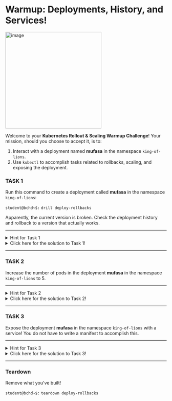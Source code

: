 # Warmup: Deployments, History, and Services!

<img src="https://preview.redd.it/yet-another-kubernetes-meme-yakm-v0-hohjszejni4b1.jpg?auto=webp&s=3e49dbf75bbfe8ce3ee6bc4d6162f37c7ceaa6e5" alt="image" width="300"/>

Welcome to your **Kubernetes Rollout & Scaling Warmup Challenge**! Your mission, should you choose to accept it, is to:

1. Interact with a deployment named **mufasa** in the namespace `king-of-lions`.
2. Use `kubectl` to accomplish tasks related to rollbacks, scaling, and exposing the deployment.

### TASK 1

Run this command to create a deployment called **mufasa** in the namespace `king-of-lions`:

`student@bchd~$:` `drill deploy-rollbacks`

Apparently, the current version is broken. Check the deployment history and rollback to a version that actually works.

---

<details>
  <summary>Hint for Task 1</summary>

  The `kubectl rollout history` and `kubectl rollout undo` commands are what you need here!
  
  </details>

<details>
  <summary>Click here for the solution to Task 1!</summary>

```bash
kubectl rollout history -n king-of-lions deployment mufasa
kubectl rollout undo -n king-of-lions deployment mufasa
```

</details>

---

### TASK 2

Increase the number of pods in the deployment **mufasa** in the namespace `king-of-lions` to 5.

---

<details>
  <summary>Hint for Task 2</summary>

  You can use either `kubectl scale` or `kubectl edit` to get a quick win on this task!
  
  </details>

<details>
  <summary>Click here for the solution to Task 2!</summary>

```bash
kubectl scale -n king-of-lions deployment mufasa --replicas=5
```

OR

```bash
kubectl edit -n king-of-lions deployment mufasa
```
Then find the line:
```yaml
replicas: 2
```
Change `2` to `5`, and save the changes.

</details>

---

### TASK 3

Expose the deployment **mufasa** in the namespace `king-of-lions` with a service! You do not have to write a manifest to accomplish this.

---

<details>
  <summary>Hint for Task 3</summary>
  
  Use the `kubectl expose` command to create a service for the deployment.
  
  </details>

<details>
  <summary>Click here for the solution to Task 3!</summary>

```bash
kubectl expose -n king-of-lions deployment mufasa
```

</details>

---

### Teardown

Remove what you've built!

`student@bchd~$:` `teardown deploy-rollbacks`
